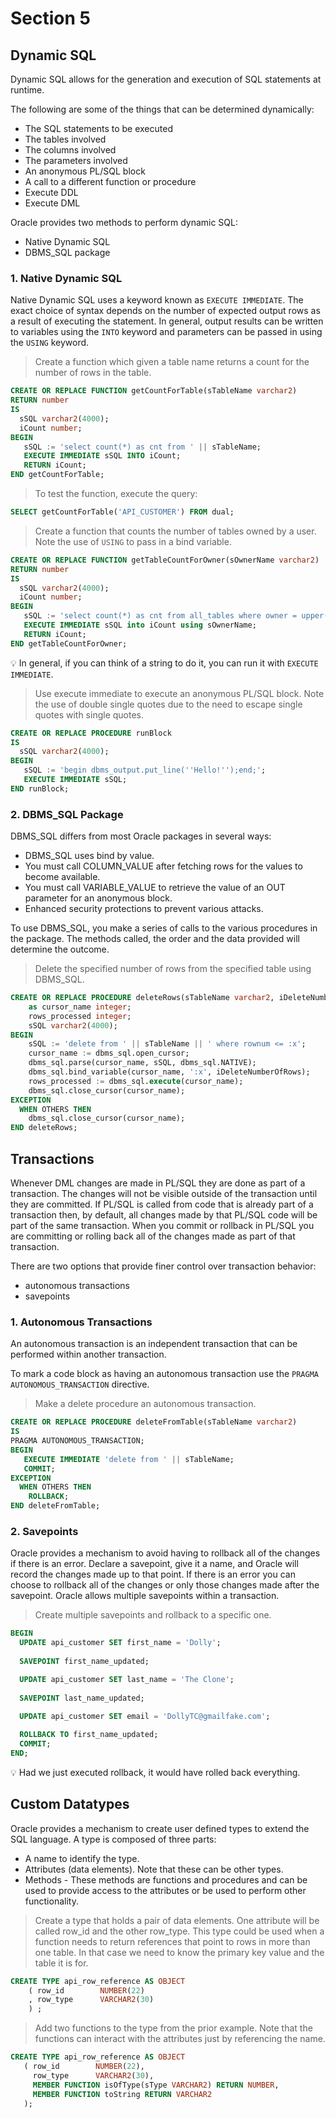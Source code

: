 # Section 5

## Dynamic SQL
Dynamic SQL allows for the generation and execution of SQL statements at runtime. 

The following are some of the things that can be determined dynamically:

- The SQL statements to be executed
- The tables involved
- The columns involved
- The parameters involved
- An anonymous PL/SQL block
- A call to a different function or procedure
- Execute DDL
- Execute DML

Oracle provides two methods to perform dynamic SQL: 
- Native Dynamic SQL 
- DBMS_SQL package

### 1. Native Dynamic SQL
Native Dynamic SQL uses a keyword known as `EXECUTE IMMEDIATE`. The exact choice of syntax depends on the number of expected output rows as a result of executing the statement. In general, output results can be written to variables using the `INTO` keyword and parameters can be passed in using the `USING` keyword. 

> Create a function which given a table name returns a count for the number
of rows in the table.

```SQL
CREATE OR REPLACE FUNCTION getCountForTable(sTableName varchar2) 
RETURN number
IS
  sSQL varchar2(4000);
  iCount number;
BEGIN
   sSQL := 'select count(*) as cnt from ' || sTableName;
   EXECUTE IMMEDIATE sSQL INTO iCount;
   RETURN iCount;
END getCountForTable;
```

> To test the function, execute the query:
```SQL
SELECT getCountForTable('API_CUSTOMER') FROM dual;
```

> Create a function that counts the number of tables owned by a user. Note the use of `USING` to pass in a bind variable.

```SQL
CREATE OR REPLACE FUNCTION getTableCountForOwner(sOwnerName varchar2) 
RETURN number
IS
  sSQL varchar2(4000);
  iCount number;
BEGIN
   sSQL := 'select count(*) as cnt from all_tables where owner = upper(:1)';
   EXECUTE IMMEDIATE sSQL into iCount using sOwnerName;
   RETURN iCount;
END getTableCountForOwner;
```

:bulb: In general, if you can think of a string to do it, you can run it with `EXECUTE IMMEDIATE`.

> Use execute immediate to execute an anonymous PL/SQL block. Note the use of double single quotes due to the need to escape single quotes with single quotes.

```SQL
CREATE OR REPLACE PROCEDURE runBlock 
IS
  sSQL varchar2(4000);
BEGIN
   sSQL := 'begin dbms_output.put_line(''Hello!'');end;';
   EXECUTE IMMEDIATE sSQL;
END runBlock;
```

### 2. DBMS_SQL Package
DBMS_SQL differs from most Oracle packages in several ways:
- DBMS_SQL uses bind by value.
- You must call COLUMN_VALUE after fetching rows for the values to become available.
- You must call VARIABLE_VALUE to retrieve the value of an OUT parameter for an anonymous block.
- Enhanced security protections to prevent various attacks.

To use DBMS_SQL, you make a series of calls to the various procedures in the package. The methods called, the order and the data provided will determine the outcome.

> Delete the specified number of rows from the specified table using DBMS_SQL.

```SQL
CREATE OR REPLACE PROCEDURE deleteRows(sTableName varchar2, iDeleteNumberOfRows number) 
    as cursor_name integer;
    rows_processed integer;
    sSQL varchar2(4000);
BEGIN
    sSQL := 'delete from ' || sTableName || ' where rownum <= :x';
    cursor_name := dbms_sql.open_cursor;
    dbms_sql.parse(cursor_name, sSQL, dbms_sql.NATIVE);
    dbms_sql.bind_variable(cursor_name, ':x', iDeleteNumberOfRows);
    rows_processed := dbms_sql.execute(cursor_name);
    dbms_sql.close_cursor(cursor_name);
EXCEPTION
  WHEN OTHERS THEN
    dbms_sql.close_cursor(cursor_name);
END deleteRows;
```

## Transactions
Whenever DML changes are made in PL/SQL they are done as part of a transaction. The changes will not be visible outside of the transaction until they are committed. If PL/SQL is called from code that is already part of a transaction then, by default, all changes made by that PL/SQL code will be part of the same transaction. When you commit or rollback in PL/SQL you are committing or rolling back all of the changes made as part of that transaction.

There are two options that provide finer control over transaction behavior: 
- autonomous transactions
- savepoints

### 1. Autonomous Transactions
An autonomous transaction is an independent transaction that can be performed within another transaction. 

To mark a code block as having an autonomous transaction use the `PRAGMA AUTONOMOUS_TRANSACTION` directive.

> Make a delete procedure an autonomous transaction.

```SQL
CREATE OR REPLACE PROCEDURE deleteFromTable(sTableName varchar2) 
IS 
PRAGMA AUTONOMOUS_TRANSACTION;
BEGIN
   EXECUTE IMMEDIATE 'delete from ' || sTableName;
   COMMIT;
EXCEPTION
  WHEN OTHERS THEN
    ROLLBACK;
END deleteFromTable;
```

### 2. Savepoints
Oracle provides a mechanism to avoid having to rollback all of the changes if there is an error. Declare a savepoint, give it a name, and Oracle will record the changes made up to that point. If there is an error you can choose to rollback all of the changes or only those changes made after the savepoint. Oracle allows multiple savepoints within a transaction. 

> Create multiple savepoints and rollback to a specific one.

```SQL
BEGIN
  UPDATE api_customer SET first_name = 'Dolly';
  
  SAVEPOINT first_name_updated;

  UPDATE api_customer SET last_name = 'The Clone';
  
  SAVEPOINT last_name_updated;

  UPDATE api_customer SET email = 'DollyTC@gmailfake.com';
  
  ROLLBACK TO first_name_updated;
  COMMIT;
END;
```
:bulb: Had we just executed rollback, it would have rolled back everything.

## Custom Datatypes
Oracle provides a mechanism to create user defined types to extend the SQL language. A type is composed of three parts:

- A name to identify the type.
- Attributes (data elements). Note that these can be other types.
- Methods - These methods are functions and procedures and can be used to provide access to the attributes or be used to perform other functionality.

> Create a type that holds a pair of data elements. One attribute will be called row_id and the other row_type. This type could be used when a function needs to return references that point to rows in more than one table. In that case we need to know the primary key value and the table it is for.

```SQL
CREATE TYPE api_row_reference AS OBJECT
    ( row_id        NUMBER(22)
    , row_type      VARCHAR2(30)
    ) ;
```

> Add two functions to the type from the prior example. Note that the functions can interact with the attributes just by referencing the name.

```SQL
CREATE TYPE api_row_reference AS OBJECT 
   ( row_id        NUMBER(22),
     row_type      VARCHAR2(30), 
     MEMBER FUNCTION isOfType(sType VARCHAR2) RETURN NUMBER,
     MEMBER FUNCTION toString RETURN VARCHAR2 
   ); 
```
